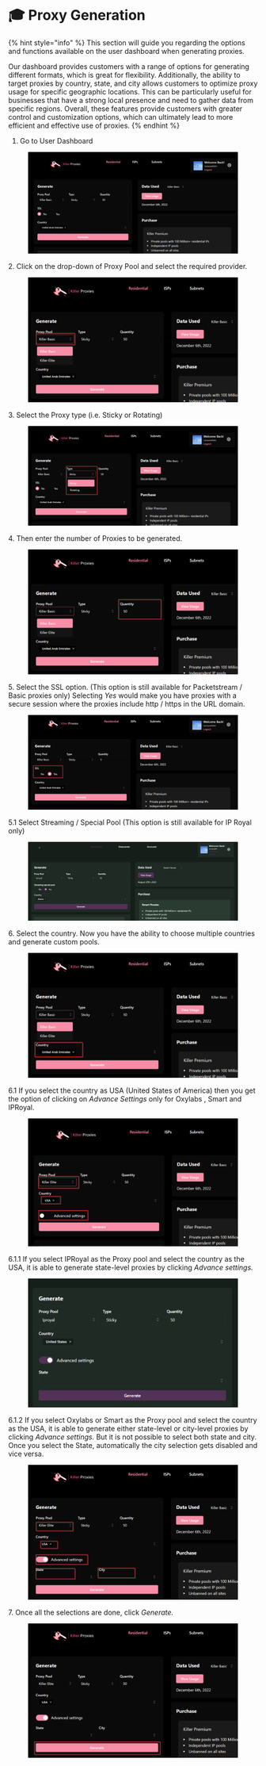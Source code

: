 # 🎓 Proxy Generation

{% hint style="info" %}
This section will guide you regarding the options and functions available on the user dashboard when generating proxies.&#x20;

Our dashboard provides customers with a range of options for generating different formats, which is great for flexibility. Additionally, the ability to target proxies by country, state, and city allows customers to optimize proxy usage for specific geographic locations. This can be particularly useful for businesses that have a strong local presence and need to gather data from specific regions. Overall, these features provide customers with greater control and customization options, which can ultimately lead to more efficient and effective use of proxies.
{% endhint %}

1. Go to User Dashboard

<figure><img src="../.gitbook/assets/1 (20).png" alt=""><figcaption></figcaption></figure>

2\. Click on the drop-down of Proxy Pool and select the required provider.

<figure><img src="../.gitbook/assets/3 (14).png" alt=""><figcaption></figcaption></figure>

3\. Select the Proxy type (i.e. Sticky or Rotating)

<figure><img src="../.gitbook/assets/4 (8).png" alt=""><figcaption></figcaption></figure>

4\. Then enter the number of Proxies to be generated.

<figure><img src="../.gitbook/assets/5 (8).png" alt=""><figcaption></figcaption></figure>

5\. Select the SSL option. (This option is still available for Packetstream / Basic proxies only) Selecting _Yes_ would make you have proxies with a secure session where the proxies include http / https in the URL domain.

<figure><img src="../.gitbook/assets/6 (6).png" alt=""><figcaption></figcaption></figure>

5.1 Select Streaming / Special Pool (This option is still available for IP Royal only)

<figure><img src="../.gitbook/assets/a (7).png" alt=""><figcaption></figcaption></figure>

6\. Select the country. Now you have the ability to choose multiple countries and generate custom pools.

<figure><img src="../.gitbook/assets/7 (3).png" alt=""><figcaption></figcaption></figure>

6.1 If you select the country as USA (United States of America) then you get the option of clicking on _Advance Settings_ only for Oxylabs , Smart and IPRoyal.&#x20;

<figure><img src="../.gitbook/assets/8 (2).png" alt=""><figcaption></figcaption></figure>

6.1.1 If you select IPRoyal as the Proxy pool and select the country as the USA, it is able to generate state-level proxies by clicking _Advance settings._

<figure><img src="../.gitbook/assets/9 (1).png" alt=""><figcaption></figcaption></figure>

6.1.2 If you select Oxylabs or Smart as the Proxy pool and select the country as the USA, it is able to generate either state-level or city-level proxies by clicking _Advance settings._ But it is not possible to select both state and city. Once you select the State, automatically the city selection gets disabled and vice versa.

<figure><img src="../.gitbook/assets/10 (1).png" alt=""><figcaption></figcaption></figure>

7\. Once all the selections are done, click _Generate._

<figure><img src="../.gitbook/assets/11 (1).png" alt=""><figcaption></figcaption></figure>
